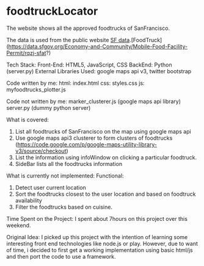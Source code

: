 foodtruckLocator
================

The website shows all the approved foodtrucks of SanFrancisco.

The data is used from the public website [SF data](http://www.datasf.org/).[FoodTruck] (https://data.sfgov.org/Economy-and-Community/Mobile-Food-Facility-Permit/rqzj-sfat?)

Tech Stack:
Front-End: HTML5, JavaScript, CSS
BackEnd: Python (server.py)
External Libraries Used: google maps api v3, twitter bootstrap

Code written by me:
html:
index.html
css:
styles.css
js:
myfoodtrucks_plotter.js

Code not written by me:
marker_clusterer.js (google maps api library)
server.py (dummy python server)

What is covered:
1. List all foodtrucks of SanFrancisco on the map using google maps api
2. Use google maps api3 clusterer to form clusters of foodtrucks 
          (https://code.google.com/p/google-maps-utility-library-v3/source/checkout)
3. List the information using infoWindow on clicking a particular foodtruck.
4. SideBar lists all the foodtrucks information

What is currently not implemented:
Functional:
1. Detect user current location
2. Sort the foodtrucks closest to the user location and based on foodtruck availability
3. Filter the foodtrucks based on cuisine.

Time Spent on the Project:
I spent about 7hours on this project over this weekend.

Original Idea:
I picked up this project with the intention of learning some interesting front end technologies like node.js or play.
However, due to want of time, i decided to first get a working implementation using basic html/js 
and then port the code to use a framework.





